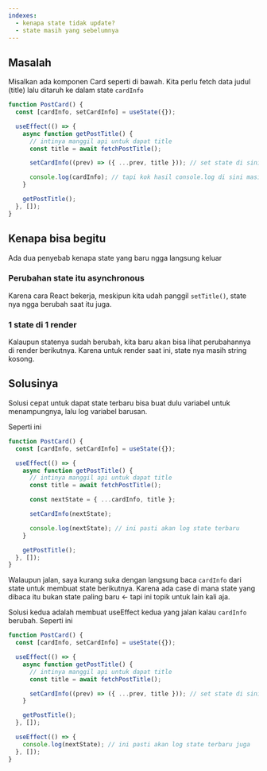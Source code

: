 ```yaml
---
indexes:
  - kenapa state tidak update?
  - state masih yang sebelumnya
---
```


## Masalah

Misalkan ada komponen Card seperti di bawah. Kita perlu fetch data judul (title) lalu ditaruh ke dalam state `cardInfo`

```jsx
function PostCard() {
  const [cardInfo, setCardInfo] = useState({});

  useEffect(() => {
    async function getPostTitle() {
      // intinya manggil api untuk dapat title
      const title = await fetchPostTitle();

      setCardInfo((prev) => ({ ...prev, title })); // set state di sini

      console.log(cardInfo); // tapi kok hasil console.log di sini masih object kosong?
    }

    getPostTitle();
  }, []);
}
```

## Kenapa bisa begitu

Ada dua penyebab kenapa state yang baru ngga langsung keluar

### Perubahan state itu asynchronous

Karena cara React bekerja, meskipun kita udah panggil `setTitle()`, state nya ngga berubah saat itu juga.

### 1 state di 1 render

Kalaupun statenya sudah berubah, kita baru akan bisa lihat perubahannya di render berikutnya. Karena untuk render saat ini, state nya masih string kosong.

## Solusinya

Solusi cepat untuk dapat state terbaru bisa buat dulu variabel untuk menampungnya, lalu log variabel barusan.

Seperti ini

```jsx
function PostCard() {
  const [cardInfo, setCardInfo] = useState({});

  useEffect(() => {
    async function getPostTitle() {
      // intinya manggil api untuk dapat title
      const title = await fetchPostTitle();

      const nextState = { ...cardInfo, title };

      setCardInfo(nextState);

      console.log(nextState); // ini pasti akan log state terbaru
    }

    getPostTitle();
  }, []);
}
```

Walaupun jalan, saya kurang suka dengan langsung baca `cardInfo` dari state untuk membuat state berikutnya.
Karena ada case di mana state yang dibaca itu bukan state paling baru <- tapi ini topik untuk lain kali aja.

Solusi kedua adalah membuat useEffect kedua yang jalan kalau `cardInfo` berubah. Seperti ini

```jsx
function PostCard() {
  const [cardInfo, setCardInfo] = useState({});

  useEffect(() => {
    async function getPostTitle() {
      // intinya manggil api untuk dapat title
      const title = await fetchPostTitle();

      setCardInfo((prev) => ({ ...prev, title })); // set state di sini
    }

    getPostTitle();
  }, []);

  useEffect(() => {
    console.log(nextState); // ini pasti akan log state terbaru juga
  }, []);
}
```
